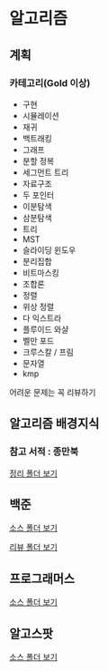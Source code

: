 # 알고리즘

## 계획

### 카테고리(Gold 이상)

* 구현
* 시뮬레이션 
* 재귀 
* 백트래킹 
* 그래프 
* 분할 정복
* 세그먼트 트리
* 자료구조
* 두 포인터
* 이분탐색
* 삼분탐색
* 트리
* MST
* 슬라이딩 윈도우
* 분리집합
* 비트마스킹
* 조합론
* 정렬
* 위상 정렬
* 다 익스트라 
* 플루이드 와샬
* 벨만 포드
* 크루스칼 / 프림
* 문자열
* kmp

어려운 문제는 꼭 리뷰하기

## 알고리즘 배경지식

### 참고 서적 : 종만북

[정리 폴더 보기]()

## 백준

[소스 폴더 보기](https://github.com/pia2011/Algoritm/tree/main/baekjoon/src)

[리뷰 폴더 보기](https://github.com/pia2011/Algoritm/tree/main/baekjoon/%EB%A6%AC%EB%B7%B0)

## 프로그래머스

[소스 폴더 보기]()

## 알고스팟

[소스 폴더 보기]()
